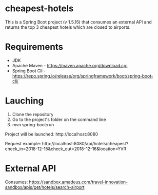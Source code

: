 # cheapest-hotels

This is a Spring Boot project (v 1.5.16) that consumes an external API and returns the top 3 cheapest hotels which are closed to airports.

# Requirements

* JDK
* Apache Maven - https://maven.apache.org/download.cgi
* Spring Boot Cli - https://repo.spring.io/release/org/springframework/boot/spring-boot-cli/

# Lauching

1. Clone the repository
2. Go to the project's folder on the command line
3. mvn spring-boot:run

Project will be launched: http://localhost:8080

Request example: http://localhost:8080/api/hotels/cheapest?check_in=2018-12-15&check_out=2018-12-16&location=YVR

# External API

Consumes: https://sandbox.amadeus.com/travel-innovation-sandbox/apis/get/hotels/search-airport
